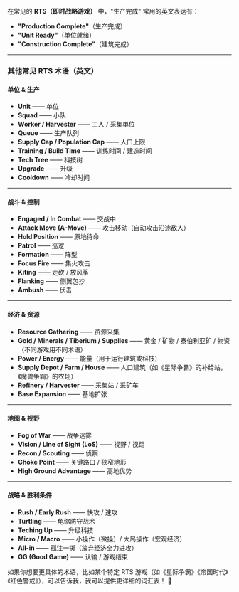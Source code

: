 在常见的 **RTS（即时战略游戏）** 中，"生产完成" 常用的英文表达有：  

- **"Production Complete"**（生产完成）  
- **"Unit Ready"**（单位就绪）  
- **"Construction Complete"**（建筑完成）  

---

### **其他常见 RTS 术语（英文）**  

#### **单位 & 生产**
- **Unit** —— 单位  
- **Squad** —— 小队  
- **Worker / Harvester** —— 工人 / 采集单位  
- **Queue** —— 生产队列  
- **Supply Cap / Population Cap** —— 人口上限  
- **Training / Build Time** —— 训练时间 / 建造时间  
- **Tech Tree** —— 科技树  
- **Upgrade** —— 升级  
- **Cooldown** —— 冷却时间  

---

#### **战斗 & 控制**
- **Engaged / In Combat** —— 交战中  
- **Attack Move (A-Move)** —— 攻击移动（自动攻击沿途敌人）  
- **Hold Position** —— 原地待命  
- **Patrol** —— 巡逻  
- **Formation** —— 阵型  
- **Focus Fire** —— 集火攻击  
- **Kiting** —— 走砍 / 放风筝  
- **Flanking** —— 侧翼包抄  
- **Ambush** —— 伏击  

---

#### **经济 & 资源**
- **Resource Gathering** —— 资源采集  
- **Gold / Minerals / Tiberium / Supplies** —— 黄金 / 矿物 / 泰伯利亚矿 / 物资（不同游戏用不同术语）  
- **Power / Energy** —— 能量（用于运行建筑或科技）  
- **Supply Depot / Farm / House** —— 人口建筑（如《星际争霸》的补给站，《魔兽争霸》的农场）  
- **Refinery / Harvester** —— 采集站 / 采矿车  
- **Base Expansion** —— 基地扩张  

---

#### **地图 & 视野**
- **Fog of War** —— 战争迷雾  
- **Vision / Line of Sight (LoS)** —— 视野 / 视距  
- **Recon / Scouting** —— 侦察  
- **Choke Point** —— 关键路口 / 狭窄地形  
- **High Ground Advantage** —— 高地优势  

---

#### **战略 & 胜利条件**
- **Rush / Early Rush** —— 快攻 / 速攻  
- **Turtling** —— 龟缩防守战术  
- **Teching Up** —— 升级科技  
- **Micro / Macro** —— 小操作（微操）/ 大局操作（宏观经济）  
- **All-in** —— 孤注一掷（放弃经济全力进攻）  
- **GG (Good Game)** —— 认输 / 游戏结束  

如果你想要更具体的术语，比如某个特定 RTS 游戏（如《星际争霸》《帝国时代》《红色警戒》），可以告诉我，我可以提供更详细的词汇表！ 🚀